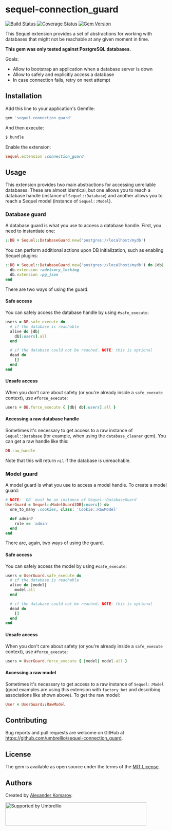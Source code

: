 # sequel-connection_guard
[![Build Status](https://travis-ci.org/umbrellio/sequel-connection_guard.svg?branch=master)](https://travis-ci.org/umbrellio/sequel-connection_guard)
[![Coverage Status](https://coveralls.io/repos/github/umbrellio/sequel-connection_guard/badge.svg?branch=master)](https://coveralls.io/github/umbrellio/sequel-connection_guard?branch=master)
[![Gem Version](https://badge.fury.io/rb/sequel-connection_guard.svg)](https://badge.fury.io/rb/sequel-connection_guard)

This Sequel extension provides a set of abstractions for working with databases that might not be
reachable at any given moment in time.

**This gem was only tested against PostgreSQL databases.**

Goals:
- Allow to bootstrap an application when a database server is down
- Allow to safely and explicitly access a database
- In case connection fails, retry on next attempt

## Installation

Add this line to your application's Gemfile:

```ruby
gem 'sequel-connection_guard'
```

And then execute:
```sh
$ bundle
```

Enable the extension:
```ruby
Sequel.extension :connection_guard
```

## Usage

This extension provides two main abstractions for accessing unreliable databases. These are almost
identical, but one allows you to reach a database handle (instance of `Sequel::Database`) and
another allows you to reach a Sequel model (instance of `Sequel::Model`).

### Database guard

A database guard is what you use to access a database handle. First, you need to instantiate one:
```ruby
::DB = Sequel::DatabaseGuard.new('postgres://localhost/mydb')
```

You can perform additional actions upon DB initialization, such as enabling Sequel plugins:
```ruby
::DB = Sequel::DatabaseGuard.new('postgres://localhost/mydb') do |db|
  db.extension :advisory_locking
  db.extension :pg_json
end
```

There are two ways of using the guard.

#### Safe access

You can safely access the database handle by using `#safe_execute`:

```ruby
users = DB.safe_execute do
  # if the database is reachable
  alive do |db|
    db[:users].all
  end

  # if the database could not be reached. NOTE: this is optional
  dead do
    []
  end
end
```

#### Unsafe access

When you don't care about safety (or you're already inside a `safe_execute` context), use
`#force_execute`:

```ruby
users = DB.force_execute { |db| db[:users].all }
```

#### Accessing a raw database handle

Sometimes it's necessary to get access to a raw instance of `Sequel::Database` (for example, when
using the `database_cleaner` gem). You can get a raw handle like this:

```ruby
DB.raw_handle
```

Note that this will return `nil` if the database is unreachable.

### Model guard

A model guard is what you use to access a model handle. To create a model guard:
```ruby
# NOTE: `DB` must be an instance of Sequel::DatabaseGuard
UserGuard = Sequel::ModelGuard(DB[:users]) do
  one_to_many :cookies, class: 'Cookie::RawModel'

  def admin?
    role == 'admin'
  end
end
```

There are, again, two ways of using the guard.

#### Safe access

You can safely access the model by using `#safe_execute`:

```ruby
users = UserGuard.safe_execute do
  # if the database is reachable
  alive do |model|
    model.all
  end

  # if the database could not be reached. NOTE: this is optional
  dead do
    []
  end
end
```

#### Unsafe access

When you don't care about safety (or you're already inside a `safe_execute` context), use
`#force_execute`:

```ruby
users = UserGuard.force_execute { |model| model.all }
```

#### Accessing a raw model

Sometimes it's necessary to get access to a raw instance of `Sequel::Model` (good examples are
using this extension with `factory_bot` and describing associations like shown above).
To get the raw model:

```ruby
User = UserGuard::RawModel
```

## Contributing

Bug reports and pull requests are welcome on GitHub at https://github.com/umbrellio/sequel-connection_guard.

## License

The gem is available as open source under the terms of the [MIT License](https://opensource.org/licenses/MIT).

## Authors
Created by [Alexander Komarov](https://github.com/akxcv).

<a href="https://github.com/umbrellio/">
  <img style="float: left;" src="https://umbrellio.github.io/Umbrellio/supported_by_umbrellio.svg" alt="Supported by Umbrellio" width="439" height="72">
</a>
